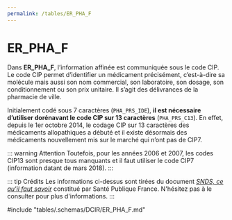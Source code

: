 ```yaml
---
permalink: /tables/ER_PHA_F
---
```

# ER_PHA_F
<!-- SPDX-License-Identifier: MPL-2.0 -->
Dans **ER_PHA_F**, l’information affinée est communiquée sous le code CIP. 
Le code CIP permet d’identifier un médicament précisément, c’est-à-dire sa molécule mais aussi son nom commercial, son laboratoire, son dosage, son conditionnement ou son prix unitaire. 
Il s’agit des délivrances de la pharmacie de ville.

Initialement codé sous 7 caractères (`PHA_PRS_IDE`), **il est nécessaire d’utiliser dorénavant le code CIP sur 13 caractères** (`PHA_PRS_C13`). 
En effet, depuis le 1er octobre 2014, le codage CIP sur 13 caractères des médicaments allopathiques a débuté et il existe désormais des médicaments nouvellement mis sur le marché qui n’ont pas de CIP7. 

::: warning Attention
Toutefois, pour les années 2006 et 2007, les codes CIP13 sont presque tous manquants et il faut utiliser le code CIP7 (information datant de mars 2018).
:::

::: tip Crédits
Les informations ci-dessus sont tirées du document [*SNDS, ce qu'il faut savoir*](https://documentation-snds.health-data-hub.fr/ressources/Sante_publique_France.html#snds-ce-qu-il-faut-savoir) constitué par Santé Publique France.
N'hésitez pas à le consulter pour plus d'informations.
:::
<!-- ATTENTION : Ne pas supprimer ou modifier la ligne ci-dessous -->
#include "tables/.schemas/DCIR/ER_PHA_F.md"
<!-- ATTENTION : Ne pas supprimer ou modifier la ligne ci-dessus -->
